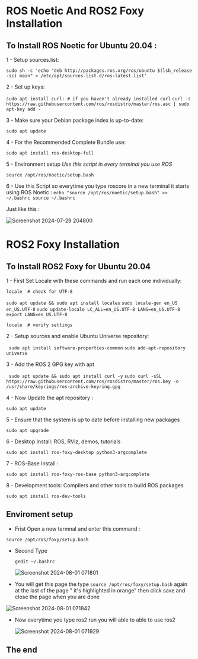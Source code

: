 # ROS Noetic And ROS2 Foxy Installation #


## To Install ROS Noetic for Ubuntu 20.04 :
1 - Setup sources.list:

``` sudo sh -c 'echo "deb http://packages.ros.org/ros/ubuntu $(lsb_release -sc) main" > /etc/apt/sources.list.d/ros-latest.list' ```


2 - Set up keys:

``` sudo apt install curl: # if you haven't already installed curl ```
```curl -s https://raw.githubusercontent.com/ros/rosdistro/master/ros.asc | sudo apt-key add - ```


3 - Make sure your Debian package index is up-to-date:

``` sudo apt update ```


4 - For the Recommended Complete Bundle use:

``` sudo apt install ros-desktop-full ```


5 - Environment setup *Use this script in every terminal you use ROS*

``` source /opt/ros/noetic/setup.bash ```



6 - Use this Script so everytime you type roscore in a new terminal it starts using ROS Noetic : ``` echo "source /opt/ros/noetic/setup.bash" >> ~/.bashrc
source ~/.bashrc ```


Just like this :


![Screenshot 2024-07-29 204800](https://github.com/user-attachments/assets/2ddaa87e-7e06-4c3b-8326-6f5c6c375d33)





# ROS2 Foxy Installation #


## To Install ROS2 Foxy for Ubuntu 20.04

1 - First Set Locale with these commands and run each one individually:

``` locale  # check for UTF-8 ```

``` sudo apt update && sudo apt install locales ```
```sudo locale-gen en_US en_US.UTF-8```
``` sudo update-locale LC_ALL=en_US.UTF-8 LANG=en_US.UTF-8 ```
``` export LANG=en_US.UTF-8```

``` locale  # verify settings ```


2 - Setup sources and enable Ubuntu Universe repository:

``` sudo apt install software-properties-common```
``` sudo add-apt-repository universe ```


3 - Add the ROS 2 GPG key with apt

``` sudo apt update && sudo apt install curl -y```
``` sudo curl -sSL https://raw.githubusercontent.com/ros/rosdistro/master/ros.key -o /usr/share/keyrings/ros-archive-keyring.gpg ```


4 - Now Update the apt repository :

``` sudo apt update ```


5 - Ensure that the system is up to date before installing new packages

``` sudo apt upgrade ```


6 - Desktop Install: ROS, RViz, demos, tutorials

``` sudo apt install ros-foxy-desktop python3-argcomplete ```


7 - ROS-Base Install :

``` sudo apt install ros-foxy-ros-base python3-argcomplete ```


8 - Development tools: Compilers and other tools to build ROS packages

``` sudo apt install ros-dev-tools ```


## Enviroment setup ##

- Frist Open a new termnal and enter this command :
  
``` source /opt/ros/foxy/setup.bash ```

- Second Type

  ``` gedit ~/.bashrc ```

  ![Screenshot 2024-08-01 071801](https://github.com/user-attachments/assets/2e450adb-0356-4cf5-96cd-f0716f48cc6e)


- You will get this page the type ``` source /opt/ros/foxy/setup.bash ``` again at the last of the page " it's highlighted in orange"
 then click save and close the page when you are done

![Screenshot 2024-08-01 071842](https://github.com/user-attachments/assets/e67d6090-439e-4bf7-bb4a-583d3fc5e53d)


- Now everytime you type ros2 run you will able to able to use ros2

  ![Screenshot 2024-08-01 071929](https://github.com/user-attachments/assets/6ac7c557-c2bd-4d91-b2ef-b7d61903288b)



## The end



